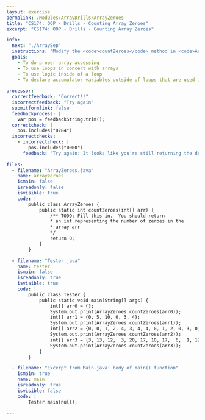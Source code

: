 ```yaml
---
layout: exercise
permalink: /Modules/ArrayDrills/ArrayZeroes
title: "CS174: OOP - Drills - Counting Array Zeroes"
excerpt: "CS174: OOP - Drills - Counting Array Zeroes"

info:
  next: "./ArraySep"
  instructions: "Modify the <code>countZeroes</code> method in <code>ArrayZeroes.java</code> file to count the number of zeroes in an array (this is based on exercise 13 on page 266 of the Horstmann book <i>Java for Everyone</i>)."
  goals:
    - To do proper array accessing
    - To use loops in concert with arrays
    - To use logic inside of a loop
    - To declare accumulator variables outside of loops that are used in loops, but whose state persists beyond the loop
    
processor:  
  correctfeedback: "Correct!!" 
  incorrectfeedback: "Try again"
  submitformlink: false
  feedbackprocess: | 
    var pos = feedbackString.trim();
  correctcheck: |
    pos.includes("0284")
  incorrectchecks:
    - incorrectcheck: |
        pos.includes("0000")
      feedback: "Try again: It looks like you're still returning the default value of 0 from the <code>countZeroes</code> method"    
 
files:
  - filename: "ArrayZeroes.java"
    name: arrayzeroes
    ismain: false
    isreadonly: false
    isvisible: true
    code: | 
        public class ArrayZeroes {
            public static int countZeroes(int[] arr) {
                /** TODO: Fill this in.  You should return
                * an int representing the number of zeroes in the
                * array arr
                */
                return 0;
            }
        }

  - filename: "Tester.java"
    name: tester
    ismain: false
    isreadonly: true
    isvisible: true
    code: | 
        public class Tester {
            public static void main(String[] args) {
                int[] arr0 = {};
                System.out.print(ArrayZeroes.countZeroes(arr0));
                int[] arr1 = {0, 5, 10, 0, 3, 4};
                System.out.print(ArrayZeroes.countZeroes(arr1));
                int[] arr2 = {0, 0, 1, 2, 4, 3, 4, 4, 0, 1, 2, 0, 3, 0, 0, 0, 2, 2, 4, 0};
                System.out.print(ArrayZeroes.countZeroes(arr2));
                int[] arr3 = {3, 13, 12,  3, 20, 17, 10, 17,  6,  1, 19, 10, 15,  9,  9, 13, 11, 8, 17,  0,  2,  1,  4, 10, 20,  5, 14,  5, 20, 17, 14, 17, 16,  5, 17, 14,  1, 17, 10, 14, 20, 20,  8, 10,  9,  9, 20,  8, 14,  4, 13, 9,  3, 11,  2,  8, 12,  1, 13,  9, 13,  1,  9, 14, 16, 15,  0,  9, 3,  5, 17,  2,  0, 12,  8,  7, 13, 15, 14,  7, 10, 11, 18, 19, 14, 20, 10,  2,  3, 10, 20,  3, 19,  8, 14, 11, 11,  5,  5,  0};
                System.out.print(ArrayZeroes.countZeroes(arr3));
            }
        }    

  - filename: "Excerpt from Main.java: body of main() function"
    ismain: true
    name: main
    isreadonly: true
    isvisible: false
    code: |
        Tester.main(null);
        
---
```

